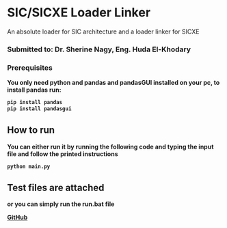 # SIC/SICXE Loader Linker

An absolute loader for SIC architecture and a loader linker for SICXE

### Submitted to: <strong>Dr. Sherine Nagy, Eng. Huda El-Khodary</steong>

### Prerequisites

You only need python and pandas and pandasGUI installed on your pc, to install pandas run:

```bash
pip install pandas
pip install pandasgui
```

## How to run

You can either run it by running the following code and typing the input file and follow the printed instructions

```bash
python main.py
```

## Test files are attached

or you can simply run the <strong>run.bat </strong> file

[GitHub](https://github.com/amwopps/SIC-SICXE-Linker-Loader)
